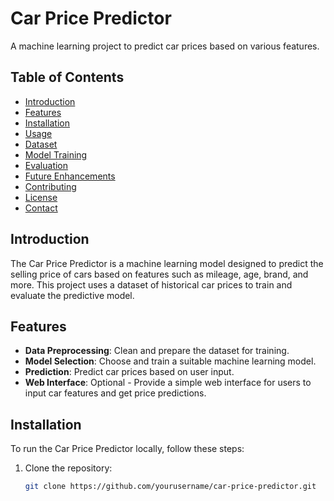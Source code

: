 # Car Price Predictor

A machine learning project to predict car prices based on various features.

## Table of Contents

- [Introduction](#introduction)
- [Features](#features)
- [Installation](#installation)
- [Usage](#usage)
- [Dataset](#dataset)
- [Model Training](#model-training)
- [Evaluation](#evaluation)
- [Future Enhancements](#future-enhancements)
- [Contributing](#contributing)
- [License](#license)
- [Contact](#contact)

## Introduction

The Car Price Predictor is a machine learning model designed to predict the selling price of cars based on features such as mileage, age, brand, and more. This project uses a dataset of historical car prices to train and evaluate the predictive model.

## Features

- **Data Preprocessing**: Clean and prepare the dataset for training.
- **Model Selection**: Choose and train a suitable machine learning model.
- **Prediction**: Predict car prices based on user input.
- **Web Interface**: Optional - Provide a simple web interface for users to input car features and get price predictions.

## Installation

To run the Car Price Predictor locally, follow these steps:

1. Clone the repository:
   ```bash
   git clone https://github.com/yourusername/car-price-predictor.git
